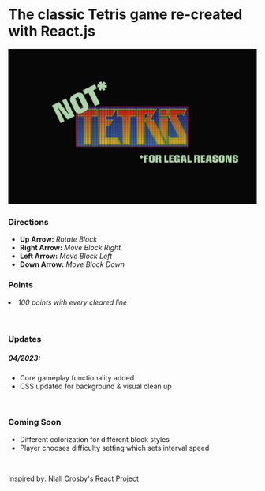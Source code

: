 
<h1>The classic Tetris game re-created with React.js</h1>

<img src=".\src\bg.png"/>

<h3><b>Directions</b></h3>
<ul> 
<li><b>Up Arrow:</b> <i>Rotate Block</i></li>
<li><b>Right Arrow:</b> <i>Move Block Right</i></li>
<li><b>Left Arrow:</b> <i>Move Block Left</i></li>
<li><b>Down Arrow:</b> <i>Move Block Down</i></li>
</ul>

<h3><b>Points</b></h3>
<li><i>100 points with every cleared line</i></li>
<br/>
<br>
<h3><b>Updates</b></h3>
<h5>04/2023:</h5>
<ul><li>Core gameplay functionality added</li>
<li>CSS updated for background & visual clean up</li>
</ul>
<br/>
<h3><b>Coming Soon</b></h3>
<ul><li>Different colorization for different block styles</li>
<li>Player chooses difficulty setting which sets interval speed</li></ul>
</br>





Inspired by: <a href="https://blog.ag-grid.com/author/niall">Niall Crosby's React Project</a>
